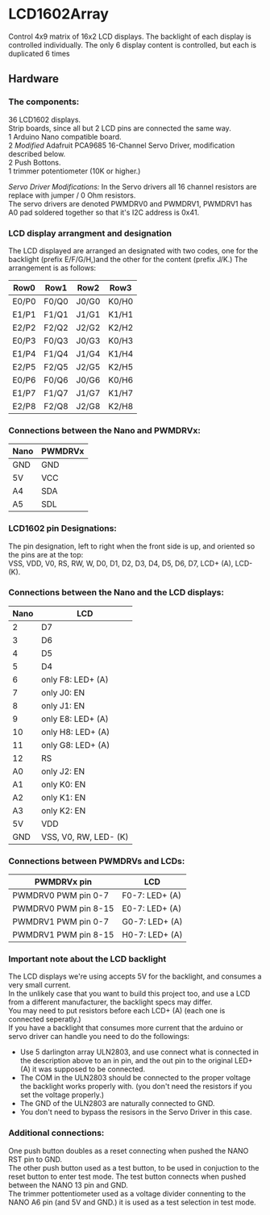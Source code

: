 # LCD1602Array

Control 4x9 matrix of 16x2 LCD displays.
The backlight of each display is controlled individually.
The only 6 display content is controlled, but each is duplicated 6 times

## Hardware

### The components:
36 LCD1602 displays.<br/>
Strip boards, since all but 2 LCD pins are connected the same way.<br/>
1 Arduino Nano compatible board.<br/>
2 *Modified* Adafruit PCA9685 16-Channel Servo Driver, modification described below.<br/>
2 Push Bottons.<br/>
1 trimmer potentiometer (10K or higher.)<br/>

*Servo Driver Modifications:* In the Servo drivers all 16 channel resistors are replace with jumper / 0 Ohm resistors.<br/>
The servo drivers are denoted PWMDRV0 and PWMDRV1, PWMDRV1 has A0 pad soldered together so that it's I2C address is 0x41.<br/>

### LCD display arrangment and designation
The LCD displayed are arranged an designated with two codes, one for the backlight (prefix E/F/G/H,)and the other for the content (prefix J/K.) The arrangement is as follows:

| Row0  | Row1  | Row2  | Row3  |
|-------|-------|-------|-------|
| E0/P0 | F0/Q0 | J0/G0 | K0/H0 |
| E1/P1 | F1/Q1 | J1/G1 | K1/H1 |
| E2/P2 | F2/Q2 | J2/G2 | K2/H2 |
| E0/P3 | F0/Q3 | J0/G3 | K0/H3 |
| E1/P4 | F1/Q4 | J1/G4 | K1/H4 |
| E2/P5 | F2/Q5 | J2/G5 | K2/H5 |
| E0/P6 | F0/Q6 | J0/G6 | K0/H6 |
| E1/P7 | F1/Q7 | J1/G7 | K1/H7 |
| E2/P8 | F2/Q8 | J2/G8 | K2/H8 |

### Connections between the Nano and PWMDRVx:

| Nano | PWMDRVx |
|------|-----|
| GND  | GND |
| 5V   | VCC |
| A4   | SDA |
| A5   | SDL |

### LCD1602 pin Designations:
The pin designation, left to right when the front side is up, and oriented so the pins are at the top:<br/>
VSS, VDD, V0, RS, RW, W, D0, D1, D2, D3, D4, D5, D6, D7, LCD+ (A), LCD- (K).

### Connections between the Nano and the LCD displays:

| Nano | LCD |
|------|-----|
|   2 | D7 |
|   3 | D6 |
|   4 | D5 |
|   5 | D4 |
|   6 | only F8: LED+ (A)|
|   7 | only J0: EN |
|   8 | only J1: EN |
|   9 | only E8: LED+ (A)|
|  10 | only H8: LED+ (A)|
|  11 | only G8: LED+ (A)|
|  12 | RS |
|  A0 | only J2: EN |
|  A1 | only K0: EN |
|  A2 | only K1: EN |
|  A3 | only K2: EN |
|  5V | VDD |
| GND | VSS, V0, RW, LED- (K)

### Connections between PWMDRVs and LCDs:
| PWMDRVx pin | LCD |
|-------------|-----|
| PWMDRV0 PWM pin 0-7  | F0-7: LED+ (A) |
| PWMDRV0 PWM pin 8-15 | E0-7: LED+ (A) |
| PWMDRV1 PWM pin 0-7  | G0-7: LED+ (A) |
| PWMDRV1 PWM pin 8-15 | H0-7: LED+ (A) |

### Important note about the LCD backlight
The LCD displays we're using accepts 5V for the backlight, and consumes a very small current. <br/>
In the unlikely case that you want to build this project too, and use a LCD from a different manufacturer, the backlight specs may differ.<br/>
You may need to put resistors before each LCD+ (A) (each one is connected seperatly.) <br/>
If you have a backlight that consumes more current that the arduino or servo driver can handle you need to do the followings:<br/>
* Use 5 darlington array ULN2803, and use connect what is connected in the description above to an in pin, and the out pin to the original LED+ (A) it was supposed to be connected.  
* The COM in the ULN2803 should be connected to the proper voltage the backlight works properly with. (you don't need the resistors if you set the voltage properly.)
* The GND of the ULN2803 are naturally connected to GND.
* You don't need to bypass the resisors in the Servo Driver in this case.

### Additional connections:
One push button doubles as a reset connecting when pushed the NANO RST pin to GND.<br/>
The other push button used as a test button, to be used in conjuction to the reset button to enter test mode. The test button connects when pushed between the NANO 13 pin and GND.<br/>
The trimmer pottentiometer used as a voltage divider connenting to the NANO A6 pin (and 5V and GND.) it is used as a test selection in test mode.<br/>
